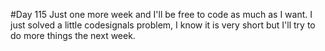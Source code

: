 #Day 115
Just one more week and I'll be free to code as much as I want.
I just solved a little codesignals problem, I know it is very short but I'll try to do more things the next week.



